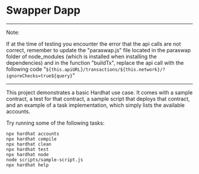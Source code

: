 # Swapper Dapp
------------------------------------------------
Note: <br>

If at the time of testing you encounter the error that the api calls are not correct, remember to update the "paraswap.js" file located in the paraswap folder of node_modules (which is installed when installing the dependencies) and in the function "buildTx", replace the api call with the following code "`${this.apiURL}/transactions/${this.network}/?ignoreChecks=true${query}`"

------------------------------------------------

This project demonstrates a basic Hardhat use case. It comes with a sample contract, a test for that contract, a sample script that deploys that contract, and an example of a task implementation, which simply lists the available accounts.

Try running some of the following tasks:

```shell
npx hardhat accounts
npx hardhat compile
npx hardhat clean
npx hardhat test
npx hardhat node
node scripts/sample-script.js
npx hardhat help
```
